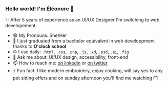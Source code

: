 ### Hello world! I'm Éléonore 👋

✨ After 5 years of experience as an UI/UX Designer I'm switching to web developement.


- 😄 My Pronouns: She/Her  
- 🌱 I just graduated from a bachelor equivalent in web developpment thanks to **O'clock school**
- ⚙️ I use daily:  `.html`, `.css`, `.php`, `.js`, `.xd`, `.psd`, `.ai`, `.fig`
- 💬 Ask me about: UI/UX design, accessibility, front-end 
- 📫 How to reach me: [on linkedin](https://linkedin.com/in/eleonore-euzenes) or [on twitter](https://twitter.com/eeloneor)
- ⚡ Fun fact: I like modern embroidery, enjoy cooking, will say yes to any pet sitting offers and on sunday afternoon you'll find me watching F1


<!--
**eleonoreeuzenes/eleonoreeuzenes** is a ✨ _special_ ✨ repository because its `README.md` (this file) appears on your GitHub profile.

Here are some ideas to get you started:

- 🔭 I’m currently working on ...
- 🌱 I’m currently learning ...
- 👯 I’m looking to collaborate on ...
- 🤔 I’m looking for help with ...
- 💬 Ask me about ...
- 📫 How to reach me: ...
- 😄 Pronouns: ...
- ⚡ Fun fact: ...
-->
